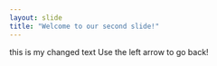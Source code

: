 ```yaml
---
layout: slide
title: "Welcome to our second slide!"
---
```

this is my changed text
Use the left arrow to go back!
